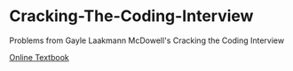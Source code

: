 # Cracking-The-Coding-Interview
Problems from Gayle Laakmann McDowell's Cracking the Coding Interview

[Online Textbook](https://cin.ufpe.br/~fbma/Crack/Cracking%20the%20Coding%20Interview%20189%20Programming%20Questions%20and%20Solutions.pdf)
